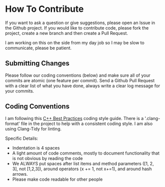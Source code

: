 # How To Contribute
If you want to ask a question or give suggestions, please open an Issue in the Github 
project. If you would like to contribute code, please fork the project, create a new 
branch and then create a Pull Request.

I am working on this on the side from my day job so I may be slow to communicate, please 
be patient.

## Submitting Changes
Please follow our coding conventions (below) and make sure all of your commits are atomic (one feature per commit). 
Send a Github Pull Request with a clear list of what you have done, always write a clear log message for your commits. 

## Coding Conventions
I am following this [C++ Best Practices](https://lefticus.gitbooks.io/cpp-best-practices/content/03-Style.html) 
coding style guide. There is a '.clang-format' file in the project to help with a consistent coding style.  I am also using Clang-Tidy for linting. 

Specific Details:
* Indentation is 4 spaces
* A light amount of code comments, mostly to document functionality that is not obvious by reading
  the code
* We ALWAYS put spaces after list items and method parameters ([1, 2, 3], not [1,2,3]), around
  operators (x += 1, not x+=1), and around hash arrows.
* Please make code readable for other people
